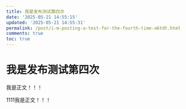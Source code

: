 ```yaml
---
title: 我是发布测试第四次
date: '2025-05-21 14:55:15'
updated: '2025-05-21 14:55:31'
permalink: /post/i-m-posting-a-test-for-the-fourth-time-a6tdt.html
comments: true
toc: true
---
```




# 我是发布测试第四次

我是正文！！！

1111我是正文！！！

‍

